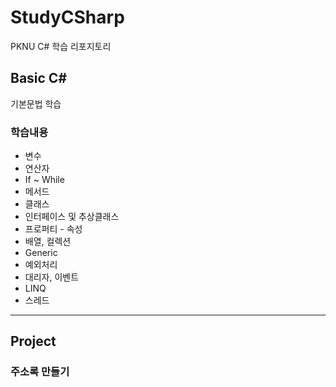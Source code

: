 # StudyCSharp

PKNU C# 학습 리포지토리

## Basic C#

기본문법 학습

### 학습내용

- 변수
- 연산자
- If ~ While
- 메서드
- 클래스
- 인터페이스 및 추상클래스
- 프로퍼티 - 속성
- 배열, 컬렉션
- Generic
- 예외처리
- 대리자, 이벤트
- LINQ
- 스레드

-------------

## Project

### 주소록  만들기
